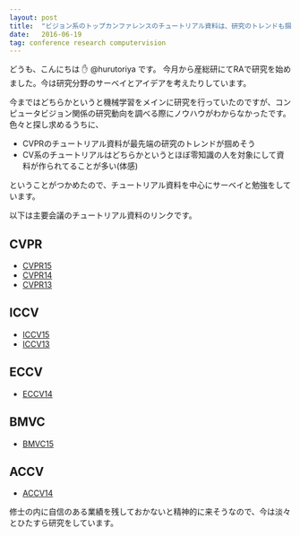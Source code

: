 ```yaml
---
layout: post
title:  "ビジョン系のトップカンファレンスのチュートリアル資料は、研究のトレンドも掴める&勉強資料としても最高 :eyes:"
date:   2016-06-19
tag: conference research computervision
---
```


どうも、こんにちは :raised_hand: @hurutoriya です。
今月から産総研にてRAで研究を始めました。今は研究分野のサーベイとアイデアを考えたりしています。

今まではどちらかというと機械学習をメインに研究を行っていたのですが、コンピュータビジョン関係の研究動向を調べる際にノウハウがわからなかったです。
色々と探し求めるうちに、

- CVPRのチュートリアル資料が最先端の研究のトレンドが掴めそう
- CV系のチュートリアルはどちらかというとほぼ零知識の人を対象にして資料が作られてることが多い(体感)

ということがつかめたので、チュートリアル資料を中心にサーベイと勉強をしています。

以下は主要会議のチュートリアル資料のリンクです。

## CVPR
- [CVPR15](http://www.pamitc.org/cvpr15/tutorials.php)
- [CVPR14](http://www.pamitc.org/cvpr14/tutorials.php)
- [CVPR13](http://www.pamitc.org/cvpr13/tutorials.php)


## ICCV
- [ICCV15](http://pamitc.org/iccv15/tutorials.php)
- [ICCV13](http://pamitc.org/iccv13/tutorials.php)

## ECCV
- [ECCV14](http://eccv2014.org/program_tutorials/)

## BMVC
- [BMVC15](http://bmvc2015.swan.ac.uk/?p=2167)

## ACCV
- [ACCV14](Tutorials)

修士の内に自信のある業績を残しておかないと精神的に来そうなので、今は淡々とひたすら研究をしています。
